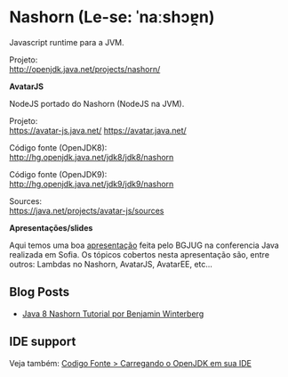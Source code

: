 # Nashorn (Le-se: ˈnaːshɔɐ̯n)

Javascript runtime para a JVM.

Projeto: <br/>
http://openjdk.java.net/projects/nashorn/

**AvatarJS**

NodeJS portado do Nashorn (NodeJS na JVM).

Projeto: <br/>
https://avatar-js.java.net/  https://avatar.java.net/

Código fonte (OpenJDK8): <br/> http://hg.openjdk.java.net/jdk8/jdk8/nashorn

Código fonte (OpenJDK9): <br/> http://hg.openjdk.java.net/jdk9/jdk9/nashorn

Sources:  <br/>
https://java.net/projects/avatar-js/sources

**Apresentações/slides**

Aqui temos uma boa [apresentação](https://github.com/neomatrix369/adoptopenjdk-getting-started-kit/blob/master/en/openjdk-projects/JavaScript_J2D.pdf) feita pelo BGJUG na conferencia Java realizada em Sofia. Os tópicos cobertos nesta apresentação são, entre outros: Lambdas no Nashorn, AvatarJS, AvatarEE, etc...

## Blog Posts

* [Java 8 Nashorn Tutorial por Benjamin Winterberg](http://winterbe.com/posts/2014/04/05/java8-nashorn-tutorial/)

## IDE support

Veja também: [Codigo Fonte > Carregando o OpenJDK em sua IDE](../source-code/loading_openjdk_in_intellij.md)